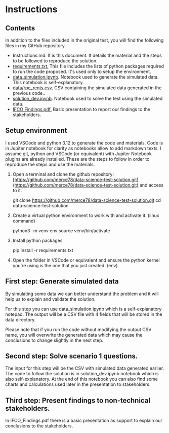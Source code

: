 # Instructions

## Contents
In addition to the files included in the original test, you will find the following files in my GitHub repository.

 - Instructions.md. It is this document. It details the material and the steps to be followed to reproduce the solution.
 - [requirements.txt.](https://github.com/merce78/data-science-test-solution/blob/main/requirements.txt) This file includes the lists of python packages required to run the code proposed. It's used only to setup the environment.
 - [data_simulation.ipynb](https://github.com/merce78/data-science-test-solution/blob/main/data_simulation.ipynb). Notebook used to generate the simulated data. This notebook is self-explanatory.
 - [data/rpc_rents.csv.](https://github.com/merce78/data-science-test-solution/blob/main/data/rpc_rents.csv) CSV containing the simulated data generated in the previous code..
 - [solution_dev.ipynb](https://github.com/merce78/data-science-test-solution/blob/main/solution_dev.ipynb). Notebook used to solve the test using the simulated data. 
 - [IFCO Findings.pdf.](https://github.com/merce78/data-science-test-solution/blob/main/IFCO%20Findings.pdf) Basic presentation to report our findings to the stakeholders.

 

## Setup environment

I used VSCode  and python 3.12 to generate the code and materials. 
Code is in Jupiter notebook for clarity as notebooks allow to add markdown texts.
I assume git, python and VSCode (or equivalent) with Jupiter Notebook plugins  are already installed.
These are the steps to follow in order to reproduce the steps and use the materials. 

 

 1. Open a terminal and clone the github repository: [https://github.com/merce78/data-science-test-solution.git](https://github.com/merce78/data-science-test-solution.git) and access to it.

    git clone  https://github.com/merce78/data-science-test-solution.git
    cd data-science-test-solution

 2. Create a virtual python environment to work with and activate it. (linux command)

    python3 -m venv env
    source venv/bin/activate

 3. Install python packages 

    pip install -r requirements.txt

 4. Open the folder in VSCode or equivalent and ensure the python kernel you're using is the one that  you just created. (env)


## First step:  Generate simulated data

By simulating some data we can better understand the problem and it will help us to explain and validate the solution.

For this step you can use data_simulation.ipynb which is a self-explanatory notepad. The output will be a CSV file with 4 fields that will be stored in the data directory.

Please note that if you run the code without modifying the output CSV name, you will overwrite the generated data which may cause the conclusions to change slightly in the next step.

## Second step: Solve scenario 1 questions.

The input for this step will be the CSV with simulated data generated earlier. 
The code to follow the solution is in solution_dev.ipynb notebook which is also self-explanatory. 
At the end of this notebook you can also find some charts and calculations used later in the presentation to stakeholders.

## Third step: Present findings to non-technical stakeholders.
In IFCO_Findings.pdf  there is a basic presentation as support to explain our conclusions to the stakeholders.
